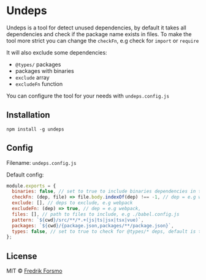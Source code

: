 # Undeps

Undeps is a tool for detect unused dependencies, by default it takes all dependencies and check if the package name exists in files. To make the tool more strict you can change the `checkFn`, e.g check for `import` or `require`

It will also exclude some dependencies:

- `@types/` packages
- packages with binaries
- `exclude` array
- `excludeFn` function

You can configure the tool for your needs with `undeps.config.js`

## Installation

```
npm install -g undeps
```

## Config

Filename: `undeps.config.js`

Default config:

```js
module.exports = {
  binaries: false, // set to true to include binaries dependencies in the search, default is to ignore
  checkFn: (dep, file) => file.body.indexOf(dep) !== -1, // dep = e.g webpack, file = { name, path, body }
  exclude: [], // deps to exclude, e.g webpack
  excludeFn: (dep) => true, // dep = e.g webpack,
  files: [], // path to files to include, e.g ./babel.config.js
  pattern: `${cwd}/src/**/*.+(js|ts|jsx|tsx|vue)`,
  packages: `${cwd}/{package.json,packages/**/package.json}`,
  types: false, // set to true to check for @types/* deps, default is to ignore
};
```

## License

MIT © [Fredrik Forsmo](https://github.com/frozzare)
